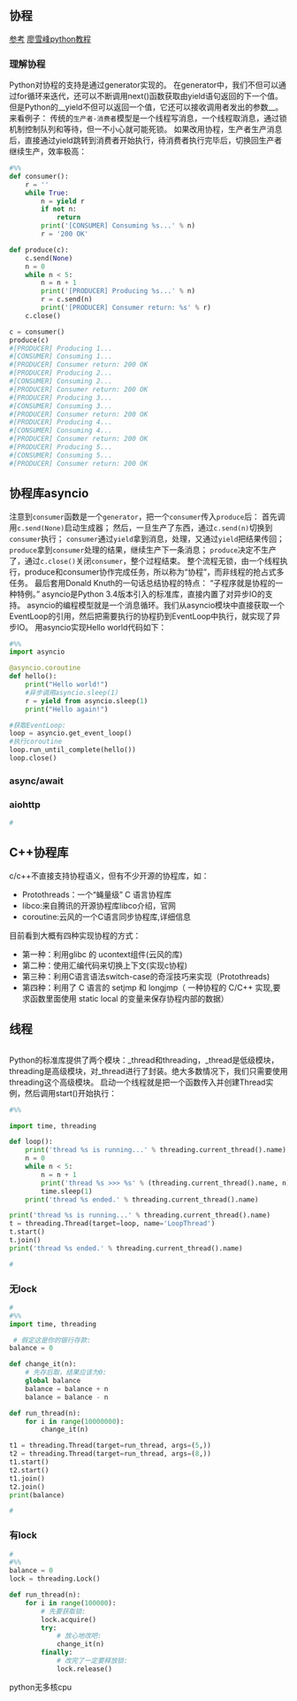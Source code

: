 
## 协程

[参考](http://python3-cookbook-personal.readthedocs.io/zh_CN/latest/chapters/p12_concurrency.html)
[廖雪峰python教程](https://www.liaoxuefeng.com/wiki/0014316089557264a6b348958f449949df42a6d3a2e542c000/00143208573480558080fa77514407cb23834c78c6c7309000)

### 理解协程

Python对协程的支持是通过generator实现的。
在generator中，我们不但可以通过for循环来迭代，还可以不断调用next()函数获取由yield语句返回的下一个值。
但是Python的__yield不但可以返回一个值，它还可以接收调用者发出的参数__。
来看例子：
传统的`生产者-消费者`模型是一个线程写消息，一个线程取消息，通过锁机制控制队列和等待，但一不小心就可能死锁。
如果改用协程，生产者生产消息后，直接通过yield跳转到消费者开始执行，待消费者执行完毕后，切换回生产者继续生产，效率极高：


```python
#%%
def consumer():
    r = ''
    while True:
        n = yield r
        if not n:
            return
        print('[CONSUMER] Consuming %s...' % n)
        r = '200 OK'

def produce(c):
    c.send(None)
    n = 0
    while n < 5:
        n = n + 1
        print('[PRODUCER] Producing %s...' % n)
        r = c.send(n)
        print('[PRODUCER] Consumer return: %s' % r)
    c.close()

c = consumer()
produce(c)
#[PRODUCER] Producing 1...
#[CONSUMER] Consuming 1...
#[PRODUCER] Consumer return: 200 OK
#[PRODUCER] Producing 2...
#[CONSUMER] Consuming 2...
#[PRODUCER] Consumer return: 200 OK
#[PRODUCER] Producing 3...
#[CONSUMER] Consuming 3...
#[PRODUCER] Consumer return: 200 OK
#[PRODUCER] Producing 4...
#[CONSUMER] Consuming 4...
#[PRODUCER] Consumer return: 200 OK
#[PRODUCER] Producing 5...
#[CONSUMER] Consuming 5...
#[PRODUCER] Consumer return: 200 OK
```


## 协程库asyncio

注意到`consumer`函数是一个`generator`，把一个`consumer`传入`produce`后：
首先调用`c.send(None)`启动生成器；
然后，一旦生产了东西，通过`c.send(n)`切换到`consumer`执行；
`consumer`通过`yield`拿到消息，处理，又通过`yield`把结果传回；
`produce`拿到`consumer`处理的结果，继续生产下一条消息；
`produce`决定不生产了，通过`c.close()`关闭`consumer`，整个过程结束。
整个流程无锁，由一个线程执行，produce和consumer协作完成任务，所以称为“协程”，而非线程的抢占式多任务。
最后套用Donald Knuth的一句话总结协程的特点：
“子程序就是协程的一种特例。”
asyncio是Python 3.4版本引入的标准库，直接内置了对异步IO的支持。
asyncio的编程模型就是一个消息循环。我们从asyncio模块中直接获取一个EventLoop的引用，然后把需要执行的协程扔到EventLoop中执行，就实现了异步IO。
用asyncio实现Hello world代码如下：


```python
#%%
import asyncio

@asyncio.coroutine
def hello():
    print("Hello world!")
    #异步调用asyncio.sleep(1)
    r = yield from asyncio.sleep(1)
    print("Hello again!")

#获取EventLoop:
loop = asyncio.get_event_loop()
#执行coroutine
loop.run_until_complete(hello())
loop.close()
```


### async/await


### aiohttp



```python
#
```

## C++协程库

c/c++不直接支持协程语义，但有不少开源的协程库，如：
- Protothreads：一个“蝇量级” C 语言协程库
- libco:来自腾讯的开源协程库libco介绍，官网
- coroutine:云风的一个C语言同步协程库,详细信息

目前看到大概有四种实现协程的方式：
- 第一种：利用glibc 的 ucontext组件(云风的库)
- 第二种：使用汇编代码来切换上下文(实现c协程)
- 第三种：利用C语言语法switch-case的奇淫技巧来实现（Protothreads)
- 第四种：利用了 C 语言的 setjmp 和 longjmp（ 一种协程的 C/C++ 实现,要求函数里面使用 static local 的变量来保存协程内部的数据）
## 线程


```python

```

Python的标准库提供了两个模块：_thread和threading，_thread是低级模块，threading是高级模块，对_thread进行了封装。绝大多数情况下，我们只需要使用threading这个高级模块。
启动一个线程就是把一个函数传入并创建Thread实例，然后调用start()开始执行：


```python
#%%

import time, threading

def loop():
    print('thread %s is running...' % threading.current_thread().name)
    n = 0
    while n < 5:
        n = n + 1
        print('thread %s >>> %s' % (threading.current_thread().name, n))
        time.sleep(1)
    print('thread %s ended.' % threading.current_thread().name)

print('thread %s is running...' % threading.current_thread().name)
t = threading.Thread(target=loop, name='LoopThread')
t.start()
t.join()
print('thread %s ended.' % threading.current_thread().name)

#
```

### 无lock


```python
#
#%%
import time, threading

 # 假定这是你的银行存款:
balance = 0

def change_it(n):
    # 先存后取，结果应该为0:
    global balance
    balance = balance + n
    balance = balance - n

def run_thread(n):
    for i in range(10000000):
        change_it(n)

t1 = threading.Thread(target=run_thread, args=(5,))
t2 = threading.Thread(target=run_thread, args=(8,))
t1.start()
t2.start()
t1.join()
t2.join()
print(balance)

#
```

### 有lock


```python
#
#%%
balance = 0
lock = threading.Lock()

def run_thread(n):
    for i in range(100000):
        # 先要获取锁:
        lock.acquire()
        try:
            # 放心地改吧:
            change_it(n)
        finally:
            # 改完了一定要释放锁:
            lock.release()
```

python无多核cpu

